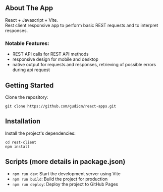 ## About The App

React + Javascript + Vite.  
Rest client responsive app to perform basic REST requests and to interpret responses. 

### Notable Features:
* REST API calls for REST API methods
* responsive design for mobile and desktop
* native output for requests and responses, retrieving of possible errors during api request


## Getting Started

Clone the repository:

   ```
   git clone https://github.com/gudicm/react-apps.git
   ```
## Installation
Install the project's dependencies:
   ```
   cd rest-client
   npm install
   ```


## Scripts (more details in package.json)

- `npm run dev`: Start the development server using Vite
- `npm run build`: Build the project for production
- `npm run deploy`: Deploy the project to GitHub Pages

